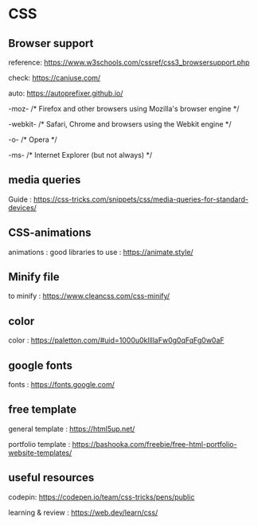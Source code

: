 # CSS

## Browser support
  
  reference: https://www.w3schools.com/cssref/css3_browsersupport.php
  
  check: https://caniuse.com/
  
  auto: https://autoprefixer.github.io/
  
  -moz-     /* Firefox and other browsers using Mozilla's browser engine */
  
  -webkit-  /* Safari, Chrome and browsers using the Webkit engine */
  
  -o-       /* Opera */
  
  -ms-      /* Internet Explorer (but not always) */ 

## media queries
  
  Guide : https://css-tricks.com/snippets/css/media-queries-for-standard-devices/
## CSS-animations

  animations : good libraries to use : https://animate.style/

## Minify file
  to minify : https://www.cleancss.com/css-minify/

## color
  color : https://paletton.com/#uid=1000u0kllllaFw0g0qFqFg0w0aF

## google fonts
  fonts : https://fonts.google.com/  

## free template
  general template : https://html5up.net/
  
  portfolio template : https://bashooka.com/freebie/free-html-portfolio-website-templates/


## useful resources
  codepin: https://codepen.io/team/css-tricks/pens/public
  
  learning & review : https://web.dev/learn/css/
